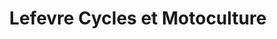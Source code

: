 ---
title: "Lefevre Cycles et Motoculture"
url: /herbignac/lefevre-cycles-et-motoculture/
shop: Fahrrad
---